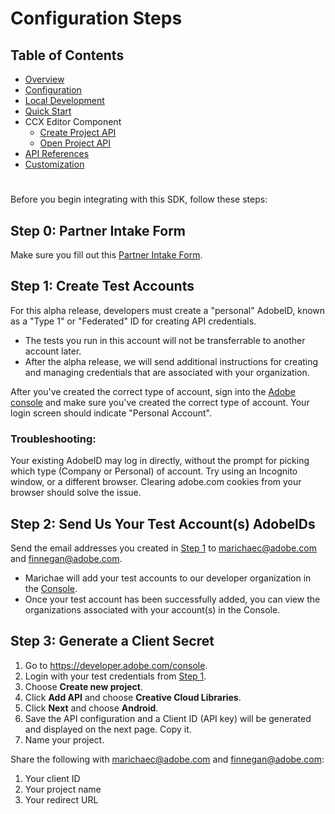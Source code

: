 # Configuration Steps

## Table of Contents
* [Overview](../README.md)
* [Configuration](configuration.md)
* [Local Development](local_dev.md)
* [Quick Start](quickstart.md)
* CCX Editor Component
  * [Create Project API](create_project.md)
  * [Open Project API](edit_project.md)
* [API References](api_ref.md)
* [Customization](customization.md)
#


Before you begin integrating with this SDK, follow these steps: 

## Step 0: Partner Intake Form

Make sure you fill out this [Partner Intake Form](https://forms.office.com/r/JzEsxvM3jv).

## Step 1: Create Test Accounts 

For this alpha release, developers must create a "personal" AdobeID, known as a "Type 1" or "Federated" ID for creating API credentials. 
* The tests you run in this account will not be transferrable to another account later. 
* After the alpha release, we will send additional instructions for creating and managing credentials that are associated with your organization. 

After you've created the correct type of account, sign into the [Adobe console](https://developer.adobe.com/console) and make sure you've created the correct type of account. Your login screen should indicate "Personal Account". 

### **Troubleshooting**:
Your existing AdobeID may log in directly, without the prompt for picking which type (Company or Personal) of account. Try using an Incognito window, or a different browser. Clearing adobe.com cookies from your browser should solve the issue.

## Step 2: Send Us Your Test Account(s) AdobeIDs
Send the email addresses you created in [Step 1](#step-1-create-test-accounts) to marichaec@adobe.com and finnegan@adobe.com.
* Marichae will add your test accounts to our developer organization in the [Console](https://developer.adobe.com/console). 
* Once your test account has been successfully added, you can view the organizations associated with your account(s) in the Console. 

## Step 3: Generate a Client Secret

1.  Go to https://developer.adobe.com/console. 
2.  Login with your test credentials from [Step 1](#step-1-create-test-accounts). 
3.  Choose **Create new project**.
4.  Click **Add API** and choose **Creative Cloud Libraries**.
5.  Click **Next** and choose **Android**. 
6.  Save the API configuration and a Client ID (API key) will be generated and displayed on the next page. Copy it. 
7.  Name your project. 


Share the following with marichaec@adobe.com and finnegan@adobe.com:
1. Your client ID
2. Your project name 
3. Your redirect URL 
